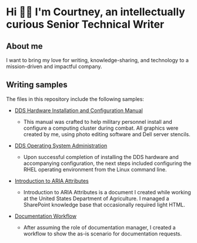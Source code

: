 # Hi 👋🏾 I'm Courtney, an intellectually curious Senior Technical Writer

## About me

I want to bring my love for writing, knowledge-sharing, and technology to a mission-driven and impactful company.

## Writing samples

The files in this repository include the following samples:

* [DDS Hardware Installation and Configuration Manual](https://github.com/coro121/documentation-samples/blob/main/hardware-installation-configuration.md)

  * This manual was crafted to help military personnel install and configure a computing cluster during combat. All graphics were created by me, using photo editing software and Dell server stencils.

* [DDS Operating System Administration](https://github.com/coro121/documentation-samples/blob/main/operating-systems-admin.md)

  * Upon successful completion of installing the DDS hardware and accompanying configuration, the next steps included configuring the RHEL operating environment from the Linux command line.

* [Introduction to ARIA Attributes](https://github.com/coro121/documentation-samples/blob/main/WAI-ARIA.md)

  * Introduction to ARIA Attributes is a document I created while working at the United States Department of Agriculture. I managed a SharePoint knowledge base that occasionally required light HTML.

* [Documentation Workflow](https://github.com/coro121/documentation-samples/blob/main/documentation-workflow.md)

  * After assuming the role of documentation manager, I created a workflow to show the as-is scenario for documentation requests.

